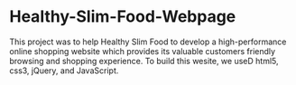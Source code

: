 # Healthy-Slim-Food-Webpage

This project was to help Healthy Slim Food to develop a high-performance online shopping website which provides its valuable customers friendly browsing and shopping experience. To build this wesite, we useD html5, css3, jQuery, and JavaScript. 
